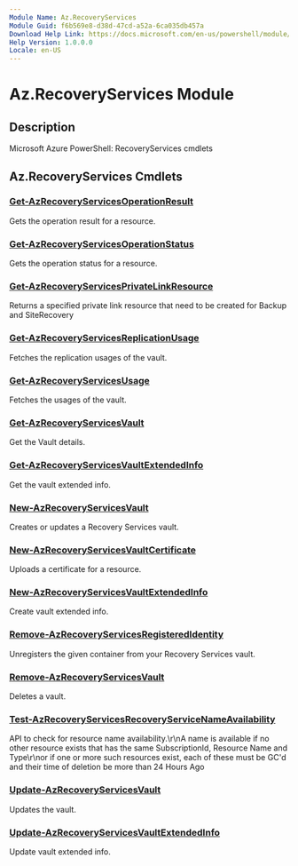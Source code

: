 ```yaml
---
Module Name: Az.RecoveryServices
Module Guid: f6b569e8-d38d-47cd-a52a-6ca035db457a
Download Help Link: https://docs.microsoft.com/en-us/powershell/module/az.recoveryservices
Help Version: 1.0.0.0
Locale: en-US
---
```


# Az.RecoveryServices Module
## Description
Microsoft Azure PowerShell: RecoveryServices cmdlets

## Az.RecoveryServices Cmdlets
### [Get-AzRecoveryServicesOperationResult](Get-AzRecoveryServicesOperationResult.md)
Gets the operation result for a resource.

### [Get-AzRecoveryServicesOperationStatus](Get-AzRecoveryServicesOperationStatus.md)
Gets the operation status for a resource.

### [Get-AzRecoveryServicesPrivateLinkResource](Get-AzRecoveryServicesPrivateLinkResource.md)
Returns a specified private link resource that need to be created for Backup and SiteRecovery

### [Get-AzRecoveryServicesReplicationUsage](Get-AzRecoveryServicesReplicationUsage.md)
Fetches the replication usages of the vault.

### [Get-AzRecoveryServicesUsage](Get-AzRecoveryServicesUsage.md)
Fetches the usages of the vault.

### [Get-AzRecoveryServicesVault](Get-AzRecoveryServicesVault.md)
Get the Vault details.

### [Get-AzRecoveryServicesVaultExtendedInfo](Get-AzRecoveryServicesVaultExtendedInfo.md)
Get the vault extended info.

### [New-AzRecoveryServicesVault](New-AzRecoveryServicesVault.md)
Creates or updates a Recovery Services vault.

### [New-AzRecoveryServicesVaultCertificate](New-AzRecoveryServicesVaultCertificate.md)
Uploads a certificate for a resource.

### [New-AzRecoveryServicesVaultExtendedInfo](New-AzRecoveryServicesVaultExtendedInfo.md)
Create vault extended info.

### [Remove-AzRecoveryServicesRegisteredIdentity](Remove-AzRecoveryServicesRegisteredIdentity.md)
Unregisters the given container from your Recovery Services vault.

### [Remove-AzRecoveryServicesVault](Remove-AzRecoveryServicesVault.md)
Deletes a vault.

### [Test-AzRecoveryServicesRecoveryServiceNameAvailability](Test-AzRecoveryServicesRecoveryServiceNameAvailability.md)
API to check for resource name availability.\r\nA name is available if no other resource exists that has the same SubscriptionId, Resource Name and Type\r\nor if one or more such resources exist, each of these must be GC'd and their time of deletion be more than 24 Hours Ago

### [Update-AzRecoveryServicesVault](Update-AzRecoveryServicesVault.md)
Updates the vault.

### [Update-AzRecoveryServicesVaultExtendedInfo](Update-AzRecoveryServicesVaultExtendedInfo.md)
Update vault extended info.


